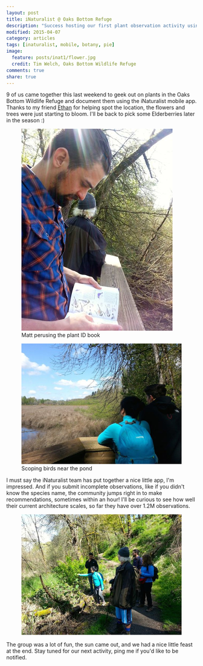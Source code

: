 ```yaml
---
layout: post
title: iNaturalist @ Oaks Bottom Refuge
description: "Success hosting our first plant observation activity using iNaturalist"
modified: 2015-04-07
category: articles
tags: [inaturalist, mobile, botany, pie]
image:
  feature: posts/inat1/flower.jpg
  credit: Tim Welch, Oaks Bottom Wildlife Refuge
comments: true
share: true
---
```


9 of us came together this last weekend to geek out on plants in the Oaks Bottom Wildlife Refuge and document them using the iNaturalist mobile app.  Thanks to my friend [Ethan](https://twitter.com/CutoffMountain) for helping spot the location, the flowers and trees were just starting to bloom.  I'll be back to pick some Elderberries later in the season :)

<figure>
    <a href="/images/posts/inat1/book.jpg"><img src="/images/posts/inat1/book.jpg"></a>
    <figcaption>Matt perusing the plant ID book</figcaption>
</figure>
<figure>
    <a href="/images/posts/inat1/pond.jpg"><img src="/images/posts/inat1/pond.jpg"></a>
    <figcaption>Scoping birds near the pond</figcaption>
</figure>    


I must say the iNaturalist team has put together a nice little app, I'm impressed.  And if you submit incomplete observations, like if you didn't know the species name, the community jumps right in to make recommendations, sometimes within an hour!  I'll be curious to see how well their current architecture scales, so far they have over 1.2M observations.

<figure>
    <a href="/images/posts/inat1/look.jpg"><img src="/images/posts/inat1/look.jpg"></a>
</figure>    

The group was a lot of fun, the sun came out, and we had a nice little feast at the end.  Stay tuned for our next activity, ping me if you'd like to be notified.

